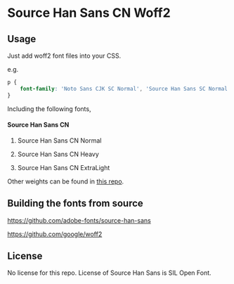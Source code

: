 Source Han Sans CN Woff2
=================================

## Usage

Just add woff2 font files into your CSS.

e.g.

```css
p {
    font-family: 'Noto Sans CJK SC Normal', 'Source Han Sans SC Normal', 'Source Han Sans CN Normal', url('/path/to/SourceHanSansCN-Normal.woff2') format('woff2');
}
```

Including the following fonts,

#### Source Han Sans CN

1. Source Han Sans CN Normal

1. Source Han Sans CN Heavy

1. Source Han Sans CN ExtraLight

Other weights can be found in [this repo](https://github.com/magiclen/source-han-sans-cn-woff2).

## Building the fonts from source

https://github.com/adobe-fonts/source-han-sans

https://github.com/google/woff2

## License

No license for this repo. License of Source Han Sans is SIL Open Font.